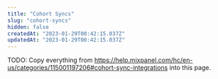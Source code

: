 ```yaml
---
title: "Cohort Syncs"
slug: "cohort-syncs"
hidden: false
createdAt: "2023-01-29T00:42:15.037Z"
updatedAt: "2023-01-29T00:42:15.037Z"
---
```

TODO: Copy everything from https://help.mixpanel.com/hc/en-us/categories/115001197206#cohort-sync-integrations into this page.
